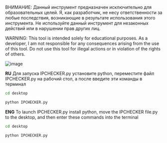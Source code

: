 ВНИМАНИЕ:
Данный инструмент предназначен исключительно для образовательных целей. Я, как разработчик, не несу ответственности за любые последствия, возникающие в результате использования этого инструмента. 
Не используйте данный инструмент для незаконных действий или в нарушении прав других лиц.

WARNING:
This tool is intended solely for educational purposes. As a developer, I am not responsible for any consequences arising from the use of this tool. 
Do not use this tool for illegal actions or in violation of the rights of others.

![image](https://github.com/user-attachments/assets/c0531857-0ee0-4211-b957-3b63eb94189a)

**RU** Для запуска IPCHECKER.py установите python, переместите файл IPCHECKER.py на рабочий стол, а после введите эти команды в терминал

```bash
cd desktop
```
```bash
python IPCHECKER.py
```

**ENG** To launch IPCHECKER.py install python, move the IPCHECKER file.py to the desktop, and then enter these commands into the terminal

```bash
cd desktop
```
```bash
python IPCHECKER.py
```

